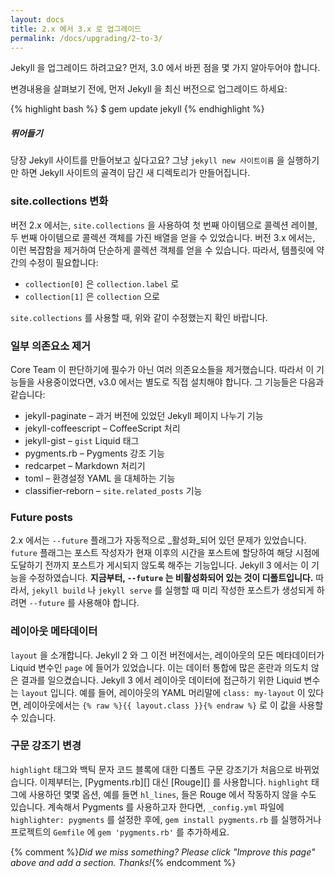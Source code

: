 ```yaml
---
layout: docs
title: 2.x 에서 3.x 로 업그레이드
permalink: /docs/upgrading/2-to-3/
---
```


Jekyll 을 업그레이드 하려고요? 먼저, 3.0 에서 바뀐 점을 몇 가지 알아두어야
합니다.

변경내용을 살펴보기 전에, 먼저 Jekyll 을 최신 버전으로 업그레이드 하세요:

{% highlight bash %}
$ gem update jekyll
{% endhighlight %}

<div class="note feature">
  <h5 markdown="1">뛰어들기</h5>
  <p markdown="1">당장 Jekyll 사이트를 만들어보고 싶다고요? 그냥
   <code>jekyll new 사이트이름</code> 을 실행하기만 하면 Jekyll 사이트의 골격이
   담긴 새 디렉토리가 만들어집니다.</p>
</div>

### site.collections 변화

버전 2.x 에서는, `site.collections` 을 사용하여 첫 번째 아이템으로 콜렉션
레이블, 두 번째 아이템으로 콜렉션 객체를 가진 배열을 얻을 수 있었습니다. 버전
3.x 에서는, 이런 복잡함을 제거하여 단순하게 콜렉션 객체를 얻을 수 있습니다.
따라서, 템플릿에 약간의 수정이 필요합니다:

- `collection[0]` 은 `collection.label` 로
- `collection[1]` 은 `collection` 으로

`site.collections` 를 사용할 때, 위와 같이 수정했는지 확인 바랍니다.

### 일부 의존요소 제거

Core Team 이 판단하기에 필수가 아닌 여러 의존요소들을 제거했습니다. 따라서 이 기능들을 사용중이었다면, v3.0 에서는 별도로 직접 설치해야 합니다. 그 기능들은 다음과 같습니다:

- jekyll-paginate – 과거 버전에 있었던 Jekyll 페이지 나누기 기능
- jekyll-coffeescript – CoffeeScript 처리
- jekyll-gist – `gist` Liquid 태그
- pygments.rb – Pygments 강조 기능
- redcarpet – Markdown 처리기
- toml – 환경설정 YAML 을 대체하는 기능
- classifier-reborn – `site.related_posts` 기능

### Future posts

2.x 에서는 `--future` 플래그가 자동적으로 _활성화_되어 있던 문제가 있었습니다.
`future` 플래그는 포스트 작성자가 현재 이후의 시간을 포스트에 할당하여 해당
시점에 도달하기 전까지 포스트가 게시되지 않도록 해주는 기능입니다. Jekyll 3
에서는 이 기능을 수정하였습니다. **지금부터, `--future` 는 비활성화되어 있는
것이 디폴트입니다.** 따라서, `jekyll build` 나 `jekyll serve` 를 실행할 때 미리
작성한 포스트가 생성되게 하려면 `--future` 를 사용해야 합니다.

### 레이아웃 메타데이터

`layout` 을 소개합니다. Jekyll 2 와 그 이전 버전에서는, 레이아웃의 모든 메타데이터가
Liquid 변수인 `page` 에 들어가 있었습니다. 이는 데이터 통합에 많은 혼란과 의도치 않은 결과를
일으켰습니다. Jekyll 3 에서 레이아웃 데이터에 접근하기 위한 Liquid 변수는 `layout` 입니다.
예를 들어, 레이아웃의 YAML 머리말에 `class: my-layout` 이 있다면, 레이아웃에서는
`{% raw %}{{ layout.class }}{% endraw %}` 로 이 값을 사용할 수 있습니다.

### 구문 강조기 변경

`highlight` 태그와 백틱 문자 코드 블록에 대한 디폴트 구문 강조기가 처음으로
바뀌었습니다. 이제부터는, [Pygments.rb][] 대신 [Rouge][] 를 사용합니다.
`highlight` 태그에 사용하던 몇몇 옵션, 예를 들면 `hl_lines`, 들은 Rouge 에서
작동하지 않을 수도 있습니다. 계속해서 Pygments 를 사용하고자 한다면,
`_config.yml` 파일에 `highlighter: pygments` 를 설정한 후에, `gem install
pygments.rb` 를 실행하거나 프로젝트의 `Gemfile` 에 `gem 'pygments.rb'` 를
추가하세요.

{% comment %}_Did we miss something? Please click "Improve this page" above and add a section. Thanks!_{% endcomment %}
